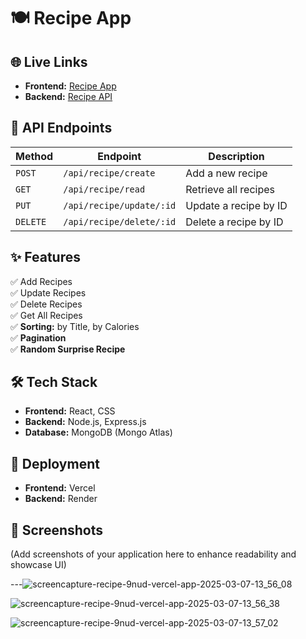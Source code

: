 # 🍽️ Recipe App  

## 🌐 Live Links  
- **Frontend:** [Recipe App](https://recipe-9nud.vercel.app/)  
- **Backend:** [Recipe API](https://recipe-zgb7.onrender.com/)  

## 📌 API Endpoints  
| Method  | Endpoint                | Description               |
|---------|-------------------------|---------------------------|
| `POST`  | `/api/recipe/create`    | Add a new recipe         |
| `GET`   | `/api/recipe/read`      | Retrieve all recipes     |
| `PUT`   | `/api/recipe/update/:id` | Update a recipe by ID    |
| `DELETE`| `/api/recipe/delete/:id` | Delete a recipe by ID    |

## ✨ Features  
✅ Add Recipes  
✅ Update Recipes  
✅ Delete Recipes  
✅ Get All Recipes  
✅ **Sorting:** by Title, by Calories  
✅ **Pagination**  
✅ **Random Surprise Recipe**  

## 🛠️ Tech Stack  
- **Frontend:** React, CSS  
- **Backend:** Node.js, Express.js  
- **Database:** MongoDB (Mongo Atlas)  

## 🚀 Deployment  
- **Frontend:** Vercel  
- **Backend:** Render  

## 📸 Screenshots  
(Add screenshots of your application here to enhance readability and showcase UI)

---![screencapture-recipe-9nud-vercel-app-2025-03-07-13_56_08](https://github.com/user-attachments/assets/36c3e27d-14d6-4ffa-95ba-887650eead99)

![screencapture-recipe-9nud-vercel-app-2025-03-07-13_56_38](https://github.com/user-attachments/assets/a81615b2-4605-4bae-ba55-ef39165ccbfc)

![screencapture-recipe-9nud-vercel-app-2025-03-07-13_57_02](https://github.com/user-attachments/assets/a7ad1bc6-e748-4b69-a665-9b728ccfb101)
